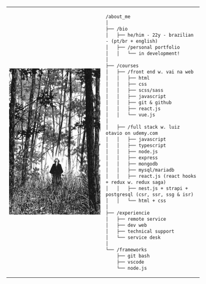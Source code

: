 <table>
  <tr>
    <td style="width: 50%;">
      <img src="https://github.com/souzlume/home/blob/main/vagabond.jpeg" alt="vagabond" style="width: 200%; border: none;">
    </td>

<td style="width: 50%; vertical-align: top;">
  
    /about_me
    │
    ├── /bio
    │   ├── he/him - 22y - brazilian - (pt/br + english)
    │   ├── /personal portfolio
    │   │   └── in development!
    │
    ├── /courses
    │   ├── /front end w. vai na web
    │   │   ├── html
    │   │   ├── css
    │   │   ├── scss/sass
    │   │   ├── javascript
    │   │   ├── git & github
    │   │   ├── react.js
    │   │   └── vue.js
    │
    │   ├── /full stack w. luiz otavio on udemy.com
    │   │   ├── javascript
    │   │   ├── typescript
    │   │   ├── node.js
    │   │   ├── express
    │   │   ├── mongodb
    │   │   ├── mysql/mariadb
    │   │   ├── react.js (react hooks + redux w. redux saga)
    │   │   ├── nest.js + strapi + postgresql (csr, ssr, ssg & isr)
    │   │   └── html + css
    │
    ├── /experiencie
    │   ├── remote service
    │   ├── dev web
    │   ├── technical support
    │   └── service desk
    │
    └── /frameworks
        ├── git bash
        ├── vscode
        └── node.js
        
  </tr>
</table>

